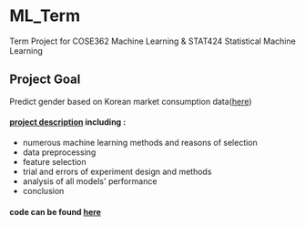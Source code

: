# ML_Term
Term Project for COSE362 Machine Learning & STAT424 Statistical Machine Learning

## Project Goal
Predict gender based on Korean market consumption data([here](./mart2.csv))

#### [project description](./Term%20Project.pdf) including :
- numerous machine learning methods and reasons of selection
- data preprocessing
- feature selection
- trial and errors of experiment design and methods
- analysis of all models' performance
- conclusion

#### code can be found [here](./Term%20Project.ipynb)
